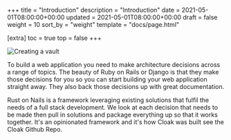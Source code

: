 +++
title = "Introduction"
description = "Introduction"
date = 2021-05-01T08:00:00+00:00
updated = 2021-05-01T08:00:00+00:00
draft = false
weight = 10
sort_by = "weight"
template = "docs/page.html"

[extra]
toc = true
top = false
+++


![Creating a vault](/yay-your-on-nails.png)

To build a web application you need to make architecture decisions across a range of topics. The beauty of Ruby on Rails or Django is that they make those decisions for you so you can start building your web application straight away. They also back those decisions up with great documentation.

Rust on Nails is a framework leveraging existing solutions that fulfil the needs of a full stack development. We look at each decision that needs to be made then pull in solutions and package everything up so that it works together. It's an opinionated framework and it's how Cloak was built see the Cloak Github Repo.
